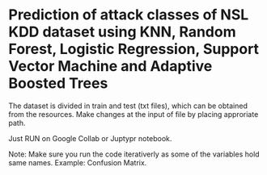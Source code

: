 # Prediction of attack classes of NSL KDD dataset using KNN, Random Forest, Logistic Regression, Support Vector Machine and Adaptive Boosted Trees

The dataset is divided in train and test (txt files), which can be obtained from the resources.
Make changes at the input of file by placing approriate path.

Just RUN on Google Collab or Juptypr notebook.

Note: Make sure you run the code iterativerly as some of the variables hold same names.
Example: Confusion Matrix.
